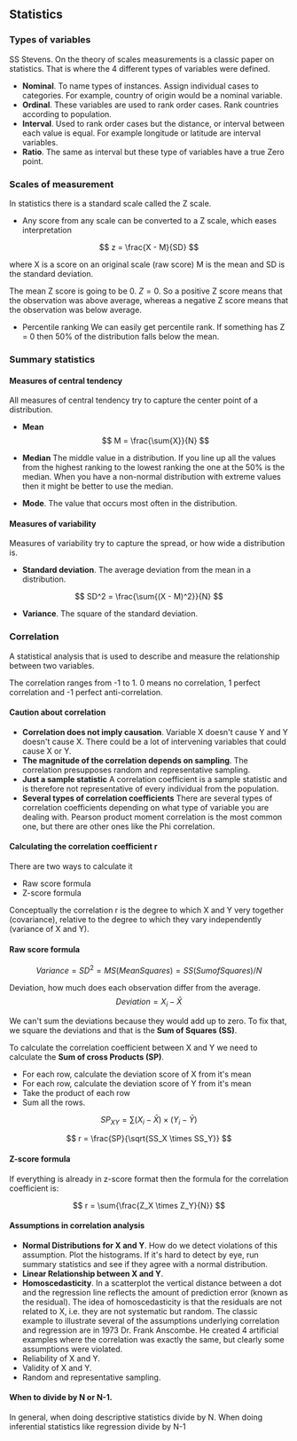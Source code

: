 ## Statistics

### Types of variables
SS Stevens. On the theory of scales measurements is a classic paper on statistics. That is where the 4 different types of variables were defined.

* **Nominal**. To name types of instances. Assign individual cases to categories. For example, country of origin would be a nominal variable.
* **Ordinal**. These variables are used to rank order cases. Rank countries according to population. 
* **Interval**. Used to rank order cases but the distance, or interval between each value is equal. For example longitude or latitude are interval variables.
* **Ratio**. The same as interval but these type of variables have a true Zero point.

### Scales of measurement
In statistics there is a standard scale called the Z scale.

* Any score from any scale can be converted to a Z scale, which eases interpretation

$$  z = \frac{X - M}{SD} $$

where X is a score on an original scale (raw score)
M is the mean and SD is the standard deviation.

The mean Z score is going to be 0. $Z = 0$. So a positive Z score means that the observation was above average, whereas a negative Z score means that the observation was below average.

* Percentile ranking
We can easily get percentile rank. If something has Z = 0 then 50% of the distribution falls below the mean.

### Summary statistics

#### Measures of central tendency
All measures of central tendency try to capture the center point of a distribution.

* **Mean** 
$$ M = \frac{\sum{X}}{N} $$

* **Median** The middle value in a distribution. If you line up all the values from the highest ranking to the lowest ranking the one at the 50% is the median. When you have a non-normal distribution with extreme values then it might be better to use the median.

* **Mode**. The value that occurs most often in the distribution.

#### Measures of variability
Measures of variability try to capture the spread, or how wide a distribution is.

* **Standard deviation**. The average deviation from the mean in a distribution.

$$  SD^2 = \frac{\sum{(X - M)^2}}{N}  $$

* **Variance**. The square of the standard deviation.


### Correlation
A statistical analysis that is used to describe and measure the relationship between two variables.

The correlation ranges from -1 to 1. 0 means no correlation, 1 perfect correlation and -1 perfect anti-correlation.

#### Caution about correlation
* **Correlation does not imply causation**. Variable X doesn't cause Y and Y doesn't cause X. There could be a lot of intervening variables that could cause X or Y.
* **The magnitude of the correlation depends on sampling**. The correlation presupposes random and representative sampling.
* **Just a sample statistic**
A correlation coefficient is a sample statistic and is therefore not representative of every individual from the population.
* **Several types of correlation coefficients**
There are several types of correlation coefficients depending on what type of variable you are dealing with. Pearson product moment correlation is the most common one, but there are other ones like the Phi correlation.

#### Calculating the correlation coefficient r

There are two ways to calculate it
* Raw score formula
* Z-score formula


Conceptually the correlation r is the degree to which X and Y very together (covariance), relative to the degree to which they vary independently (variance of X and Y).

#### Raw score formula

$$ Variance = SD^2 = MS (Mean Squares) = SS (Sum of Squares)/N $$

Deviation, how much does each observation differ from the average.
$$ Deviation = X_i - \bar{X}$$

We can't sum the deviations because they would add up to zero. To fix that, we square the deviations and that is the **Sum of Squares (SS)**. 

To calculate the correlation coefficient between X and Y we need to calculate the **Sum of cross Products (SP)**. 
* For each row, calculate the deviation score of X from it's mean
* For each row, calculate the deviation score of Y from it's mean
* Take the product of each row
* Sum all the rows. 

$$ SP_{XY} = \sum{(X_i - \bar{X}) \times (Y_i - \bar{Y})} $$

$$ r = \frac{SP}{\sqrt{SS_X \times SS_Y}} $$


#### Z-score formula
If everything is already in z-score format then the formula for the correlation coefficient is:

$$ r = \sum{\frac{Z_X \times Z_Y}{N}} $$

#### Assumptions in correlation analysis
* **Normal Distributions for X and Y**. How do we detect violations of this assumption. Plot the histograms. If it's hard to detect by eye, run summary statistics and see if they agree with a normal distribution.
* **Linear Relationship between X and Y**.
* **Homoscedasticity**. In a scatterplot the vertical distance between a dot and the regression line reflects the amount of prediction error (known as the residual). The idea of homoscedasticity is that the residuals are not related to X, i.e. they are not systematic but random. The classic example to illustrate several of the assumptions underlying correlation and regression are in 1973 Dr. Frank Anscombe. He created 4 artificial examples where the correlation was exactly the same, but clearly some assumptions were violated.
* Reliability of X and Y.
* Validity of X and Y.
* Random and representative sampling.


#### When to divide by N or N-1.
In general, when doing descriptive statistics divide by N. When doing inferential statistics like regression divide by N-1